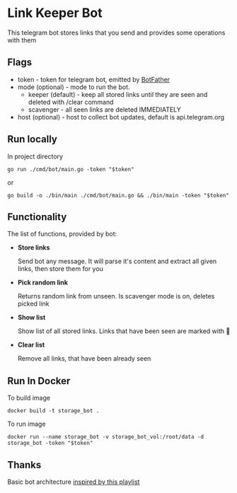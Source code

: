 # Link Keeper Bot

This telegram bot stores links that you send and provides some operations with them

## Flags
- token - token for telegram bot, emitted by [BotFather](https://t.me/BotFather)
- mode (optional) - mode to run the bot.
  - keeper (default) - keep all stored links until they are seen and deleted with /clear command
  - scavenger - all seen links are deleted IMMEDIATELY
- host (optional) - host to collect bot updates, default is api.telegram.org
## Run locally
In project directory
```shell
go run ./cmd/bot/main.go -token "$token"
```

or

```shell
go build -o ./bin/main ./cmd/bot/main.go && ./bin/main -token "$token"
```

## Functionality

The list of functions, provided by bot:
- **Store links**

    Send bot any message. It will parse it's content and extract all given links, then store them for you


- **Pick random link**

    Returns random link from unseen. Is scavenger mode is on, deletes picked link


- **Show list**

    Show list of all stored links. Links that have been seen are marked with 👀


- **Clear list**

    Remove all links, that have been already seen

## Run In Docker

To build image
```shell
docker build -t storage_bot .
```
To run image
```shell
docker run --name storage_bot -v storage_bot_vol:/root/data -d storage_bot -token "$token" 
```

## Thanks

Basic bot architecture [inspired by this playlist](https://www.youtube.com/playlist?list=PLFAQFisfyqlWDwouVTUztKX2wUjYQ4T3l)
